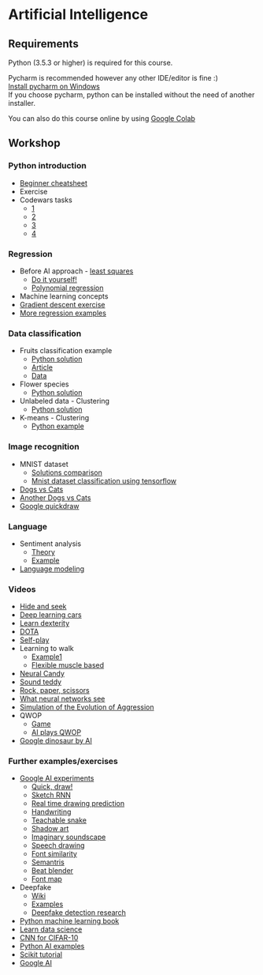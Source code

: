 # Artificial Intelligence

## Requirements

Python (3.5.3 or higher) is required for this course. 

Pycharm is recommended however any other IDE/editor is fine :)  
[Install pycharm on Windows](https://www.jetbrains.com/pycharm/)  
If you choose pycharm, python can be installed without the need of another installer.

You can also do this course online by using  [Google Colab](hhtps://colab.research.google.com)
## Workshop

### Python introduction

* [Beginner cheatsheet](https://github.com/ehmatthes/pcc/releases/download/v1.0.0/beginners_python_cheat_sheet_pcc.pdf)
* Exercise
* Codewars tasks
    * [1](https://www.codewars.com/kata/square-n-sum/python)
    * [2](https://www.codewars.com/kata/get-the-mean-of-an-array/python)
    * [3](https://www.codewars.com/kata/count-by-x/python)
    * [4](https://www.codewars.com/kata/sum-of-odd-numbers/python)

### Regression

* Before AI approach - [least squares](https://en.wikipedia.org/wiki/Least_squares)
    * [Do it yourself!](random_2d_dataset.py)
    * [Polynomial regression](polyfit.py)
* Machine learning concepts
* [Gradient descent exercise](docs/regression.md)
* [More regression examples](https://nbviewer.jupyter.org/github/JWarmenhoven/ISL-python/blob/master/Notebooks/Chapter%203.ipynb)

### Data classification

* Fruits classification example
    * [Python solution](https://github.com/susanli2016/Machine-Learning-with-Python/blob/master/Solving%20A%20Simple%20Classification%20Problem%20with%20Python.ipynb)
    * [Article](https://towardsdatascience.com/solving-a-simple-classification-problem-with-python-fruits-lovers-edition-d20ab6b071d2)
    * [Data](fruit_data_with_colors.txt)
* Flower species
    * [Python solution](https://github.com/rhiever/Data-Analysis-and-Machine-Learning-Projects/blob/master/example-data-science-notebook/Example%20Machine%20Learning%20Notebook.ipynb)
* Unlabeled data - Clustering
    * [Python solution](https://github.com/rasbt/python-machine-learning-book/blob/master/code/ch11/ch11.ipynb)
* K-means - Clustering
    * [Python example](https://nbviewer.jupyter.org/github/jdwittenauer/ipython-notebooks/blob/master/notebooks/ml/ML-Exercise7.ipynb)

### Image recognition

* MNIST dataset
    * [Solutions comparison](https://github.com/docmarionum1/python-data-science-primer/blob/master/scikitlearn/classification.ipynb)
    * [Mnist dataset classification using tensorflow](https://github.com/KamilLepek/Image-Classification/blob/master/3_Layer_Neural_Network.py)
* [Dogs vs Cats](https://nbviewer.jupyter.org/github/jdwittenauer/ipython-notebooks/blob/master/notebooks/fastai/Fastai-Lesson1.ipynb)
* [Another Dogs vs Cats](https://github.com/gsurma/image_classifier/blob/master/image_classifier.ipynb)
* [Google quickdraw](https://quickdraw.withgoogle.com/)

### Language

* Sentiment analysis
    * [Theory](https://en.wikipedia.org/wiki/Sentiment_analysis)
    * [Example](https://github.com/rasbt/python-machine-learning-book/blob/master/code/ch08/ch08.ipynb)
* [Language modeling](https://nbviewer.jupyter.org/github/jdwittenauer/ipython-notebooks/blob/master/notebooks/fastai/Fastai-Lesson4.ipynb)
    

### Videos

* [Hide and seek](https://www.youtube.com/watch?v=kopoLzvh5jY)
* [Deep learning cars](https://www.youtube.com/watch?v=Aut32pR5PQA)
* [Learn dexterity](https://www.youtube.com/watch?v=jwSbzNHGflM)
* [DOTA](https://www.youtube.com/watch?v=UZHTNBMAfAA)
* [Self-play](https://www.youtube.com/watch?v=OBcjhp4KSgQ)
* Learning to  walk
    * [Example1](https://www.youtube.com/watch?v=gn4nRCC9TwQ)
    * [Flexible muscle based](https://www.youtube.com/watch?v=pgaEE27nsQw)
* [Neural Candy](https://www.youtube.com/watch?v=ws3-Nl8_1qU)
* [Sound teddy](https://experiments.withgoogle.com/sound-teddy)
* [Rock, paper, scissors](https://www.youtube.com/watch?v=hyNruFqe1L0)
* [What neural networks see](https://experiments.withgoogle.com/what-neural-nets-see)
* [Simulation of the Evolution of Aggression](https://www.youtube.com/watch?v=YNMkADpvO4w)
* QWOP
   * [Game](https://www.google.com/search?client=firefox-b-d&q=qwop)
   * [AI plays QWOP](https://www.youtube.com/watch?v=e27TUmMkOA0)
* [Google dinosaur by AI](https://www.youtube.com/watch?v=sB_IGstiWlc)

### Further examples/exercises
* [Google AI experiments](https://experiments.withgoogle.com/collection/ai)
    * [Quick, draw!](https://quickdraw.withgoogle.com/)
    * [Sketch RNN](https://magenta.tensorflow.org/sketch-rnn-demo)
    * [Real time drawing prediction](https://andymatuschak.org/scrying-pen/)
    * [Handwriting](https://distill.pub/2016/handwriting/)
    * [Teachable snake](https://experiments.withgoogle.com/teachable-snake)
    * [Shadow art](https://experiments.withgoogle.com/shadow-art)
    * [Imaginary soundscape](https://experiments.withgoogle.com/imaginary-soundscape)
    * [Speech drawing](https://experiments.withgoogle.com/scribbling-speech)
    * [Font similarity](https://experiments.withgoogle.com/fontjoy)
    * [Semantris](https://research.google.com/semantris/)
    * [Beat blender](https://experiments.withgoogle.com/ai/beat-blender/view/)
    * [Font map](http://fontmap.ideo.com/)
* Deepfake
    * [Wiki](https://pl.wikipedia.org/wiki/Deepfake)
    * [Examples](https://www.creativebloq.com/features/deepfake-examples)
    * [Deepfake detection research](https://ai.googleblog.com/2019/09/contributing-data-to-deepfake-detection.html)
* [Python machine learning book](https://github.com/rasbt/python-machine-learning-book)
* [Learn data science](https://github.com/nborwankar/LearnDataScience)
* [CNN for CIFAR-10](https://github.com/ltpitt/python-jupyter-image-classification/blob/master/dlnd_image_classification.ipynb)
* [Python AI examples](https://github.com/jdwittenauer/ipython-notebooks)
* [Scikit tutorial](https://github.com/jakevdp/sklearn_tutorial)
* [Google AI](https://ai.google/)
